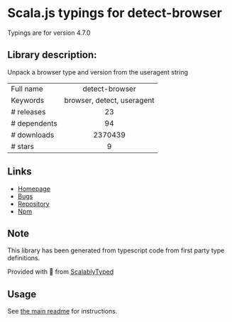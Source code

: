 
# Scala.js typings for detect-browser

Typings are for version 4.7.0

## Library description:
Unpack a browser type and version from the useragent string

|                    |                 |
| ------------------ | :-------------: |
| Full name          | detect-browser |
| Keywords           | browser, detect, useragent |
| # releases         | 23 |
| # dependents       | 94 |
| # downloads        | 2370439 |
| # stars            | 9 |

## Links
- [Homepage](https://github.com/DamonOehlman/detect-browser)
- [Bugs](https://github.com/DamonOehlman/detect-browser/issues)
- [Repository](https://github.com/DamonOehlman/detect-browser)
- [Npm](https://www.npmjs.com/package/detect-browser)
    


## Note
This library has been generated from typescript code from first party type definitions.

Provided with :purple_heart: from [ScalablyTyped](https://github.com/oyvindberg/ScalablyTyped)

## Usage
See [the main readme](../../readme.md) for instructions.


